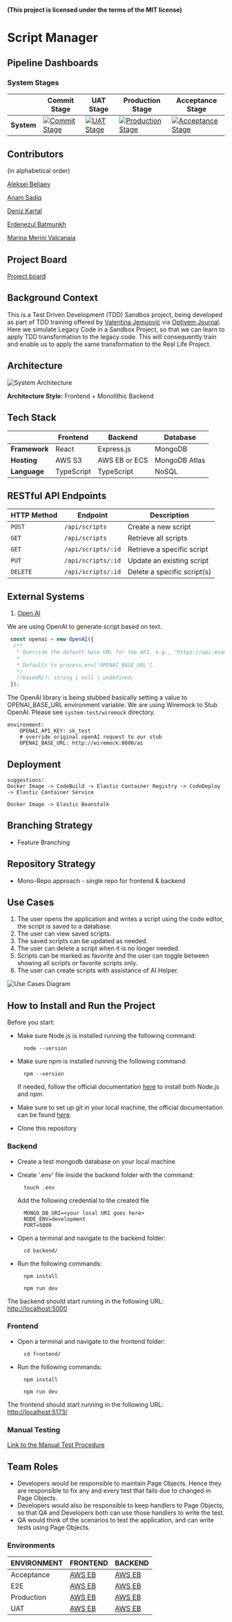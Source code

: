 #### (This project is licensed under the terms of the MIT license)

# Script Manager

## Pipeline Dashboards

### System Stages

|                    | Commit Stage         | UAT Stage             |  Production Stage     | Acceptance Stage     |
| ------------------ | -------------------- |-----------------------|-----------------------|-----------------------|
| **System**         | [![Commit Stage](https://github.com/Team-DBA-TDD-Training/dummy-script-manager/actions/workflows/commit.yml/badge.svg)](https://github.com/Team-DBA-TDD-Training/dummy-script-manager/actions/workflows/commit.yml) | [![UAT Stage](https://github.com/Team-DBA-TDD-Training/dummy-script-manager/actions/workflows/uat-stage.yml/badge.svg?event=workflow_dispatch)](https://github.com/Team-DBA-TDD-Training/dummy-script-manager/actions/workflows/uat-stage.yml) | [![Production Stage](https://github.com/Team-DBA-TDD-Training/dummy-script-manager/actions/workflows/production-stage.yml/badge.svg?event=workflow_dispatch)](https://github.com/Team-DBA-TDD-Training/dummy-script-manager/actions/workflows/production-stage.yml) | [![Acceptance Stage](https://github.com/Team-DBA-TDD-Training/dummy-script-manager/actions/workflows/acceptance.yml/badge.svg?event=workflow_dispatch)](https://github.com/Team-DBA-TDD-Training/dummy-script-manager/actions/workflows/acceptance.yml)


## Contributors

(in alphabetical order)

[Aleksei Beliaev](https://github.com/orgs/Team-DBA-TDD-Training/people/AleksBeliaevS3T)

[Anam Sadiq](https://github.com/orgs/Team-DBA-TDD-Training/people/anamsadiq)

[Deniz Kartal](https://github.com/orgs/Team-DBA-TDD-Training/people/dkartal)

[Erdenezul Batmunkh](https://github.com/orgs/Team-DBA-TDD-Training/people/erden3zul-3t)

[Marina Merini Valcanaia](https://github.com/orgs/Team-DBA-TDD-Training/people/marinamv885)


## Project Board

[Project board](https://github.com/orgs/Team-DBA-TDD-Training/projects/1)

## Background Context

This is a Test Driven Development (TDD) Sandbox project, being developed as part of TDD training offered by
[Valentina Jemuović](https://www.linkedin.com/in/valentinajemuovic) via [Optivem Journal](https://journal.optivem.com/).
Here we simulate Legacy Code in a Sandbox Project, so that we can learn to apply TDD transformation to the legacy code.
This will consequently train and enable us to apply the same transformation to the Real Life Project.

## Architecture

![System Architecture](system.png)

**Architecture Style:** Frontend + Monolithic Backend

## Tech Stack

|               | Frontend   | Backend       | Database      |
| ------------- | ---------- | ------------- | ------------- |
| **Framework** | React      | Express.js    | MongoDB       |
| **Hosting**   | AWS S3     | AWS EB or ECS | MongoDB Atlas |
| **Language**  | TypeScript | TypeScript    | NoSQL         |

## RESTful API Endpoints

| HTTP Method | Endpoint           | Description                  |
| ----------- |--------------------| -----------------------------|
| `POST`      | `/api/scripts`     | Create a new script          |
| `GET`       | `/api/scripts`     | Retrieve all scripts         |
| `GET`       | `/api/scripts/:id` | Retrieve a specific script   |
| `PUT`       | `/api/scripts/:id` | Update an existing script    |
| `DELETE`    | `/api/scripts/:id` | Delete a specific script(s)  |


## External Systems

1. [Open AI](https://chatgpt.com)

We are using OpenAI to generate script based on text. 
```javascript
 const openai = new OpenAI({
  /**
   * Override the default base URL for the API, e.g., "https://api.example.com/v2/"
   *
   * Defaults to process.env['OPENAI_BASE_URL'].
   */
   //baseURL?: string | null | undefined;
 });
```
The OpenAI library is being stubbed basically setting a value to
OPENAI_BASE_URL environment variable.
We are using Wiremock to Stub OpenAI.
Please see `system-test/wiremock` directory.
```docker-compose
environment:
    OPENAI_API_KEY: sk_test
    # override original openAI request to our stub
    OPENAI_BASE_URL: http://wiremock:8080/ai
```

## Deployment

    suggestions:
    Docker Image -> CodeBuild -> Elastic Container Registry -> CodeDeploy -> Elastic Container Service

    Docker Image -> Elastic Beanstalk

## Branching Strategy

- Feature Branching

## Repository Strategy

- Mono-Repo approach - single repo for frontend & backend

## Use Cases

1. The user opens the application and writes a script using the code editor, the script is saved to a database.
2. The user can view saved scripts.
3. The saved scripts can be updated as needed.
4. The user can delete a script when it is no longer needed.
5. Scripts can be marked as favorite and the user can toggle between showing all scripts or favorite scripts only.
6. The user can create scripts with assistance of AI Helper.

![Use Cases Diagram](script-manager-use-case.png)

## How to Install and Run the Project

Before you start:

- Make sure Node.js is installed running the following command:

        node --version


- Make sure npm is installed running the following command:

        npm --version

    If needed, follow the official documentation [here](https://nodejs.org/en/learn/getting-started/how-to-install-nodejs) to install both Node.js and npm.

- Make sure to set up git in your local machine, the official documentation can be found [here](https://docs.github.com/en/get-started/getting-started-with-git/set-up-git).

- Clone this repository

### Backend
- Create a test mongodb database on your local machine
- Create '.env' file inside the backend folder with the command:

        touch .env


    Add the following credential to the created file

        MONGO_DB_URI=<your local URI goes here>
        NODE_ENV=development
        PORT=5000

- Open a terminal and navigate to the backend folder:

        cd backend/


- Run the following commands:


        npm install 

        npm run dev


The backend should start running in the following URL: [http://localhost:5000](http://localhost:5000)

### Frontend

- Open a terminal and navigate to the frontend folder:

        cd frontend/


- Run the following commands:

        npm install 

        npm run dev


The frontend should start running in the following URL: [http://localhost:5173/](http://localhost:5173/)

### Manual Testing
[Link to the Manual Test Procedure](manual-test-procedure)

## Team Roles
- Developers would be responsible to maintain Page Objects. Hence they are responsible to fix any and every test that fails due to changed in Page Objects.
- Developers would also be responsible to keep handlers to Page Objects, so that QA and Developers both can use those handlers to write the test.
- QA would think of the scenarios to test the application, and can write tests using Page Objects.

### Environments

| ENVIRONMENT | FRONTEND                                                                          | BACKEND                                                                            |
| ----------- | --------------------------------------------------------------------------------- | ---------------------------------------------------------------------------------- |
| Acceptance  | [AWS EB](http://script-manager-frontend-acceptance.us-east-1.elasticbeanstalk.com)| [AWS EB](http://script-manager-backend-acceptance.us-east-1.elasticbeanstalk.com/) |
| E2E         | [AWS EB](http://script-manager-frontend-e2e.us-east-1.elasticbeanstalk.com)       | [AWS EB](http://script-manager-backend-e2e.us-east-1.elasticbeanstalk.com)         |
| Production  | [AWS EB](http://script-manager-frontend-production.us-east-1.elasticbeanstalk.com)| [AWS EB](http://script-manager-backend-production.us-east-1.elasticbeanstalk.com)  |
| UAT         | [AWS EB](http://script-manager-frontend-uat.us-east-1.elasticbeanstalk.com)       | [AWS EB](http://script-manager-backend-uat.us-east-1.elasticbeanstalk.com)         |
